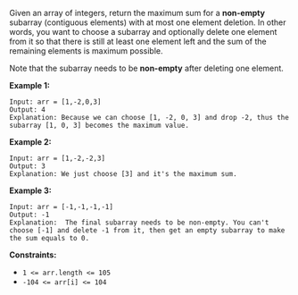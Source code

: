 Given an array of integers, return the maximum sum for a **non-empty**
subarray (contiguous elements) with at most one element deletion. In other
words, you want to choose a subarray and optionally delete one element from it
so that there is still at least one element left and the sum of the remaining
elements is maximum possible.

Note that the subarray needs to be **non-empty** after deleting one element.



**Example 1:**

    
    
    Input: arr = [1,-2,0,3]
    Output: 4
    Explanation: Because we can choose [1, -2, 0, 3] and drop -2, thus the subarray [1, 0, 3] becomes the maximum value.

**Example 2:**

    
    
    Input: arr = [1,-2,-2,3]
    Output: 3
    Explanation: We just choose [3] and it's the maximum sum.
    

**Example 3:**

    
    
    Input: arr = [-1,-1,-1,-1]
    Output: -1
    Explanation:  The final subarray needs to be non-empty. You can't choose [-1] and delete -1 from it, then get an empty subarray to make the sum equals to 0.
    



**Constraints:**

  * `1 <= arr.length <= 105`
  * `-104 <= arr[i] <= 104`


